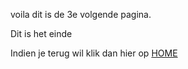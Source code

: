 voila dit is de 3e volgende pagina. 

Dit is het einde

Indien je terug wil klik dan hier op [HOME](index.md)